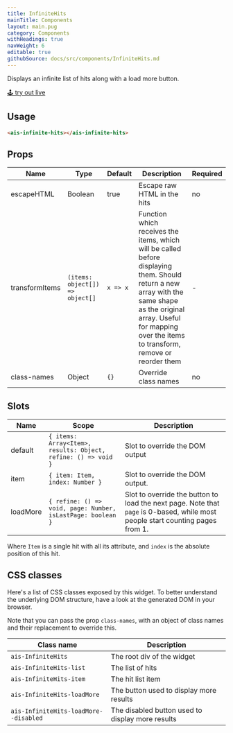 ```yaml
---
title: InfiniteHits
mainTitle: Components
layout: main.pug
category: Components
withHeadings: true
navWeight: 6
editable: true
githubSource: docs/src/components/InfiniteHits.md
---
```


Displays an infinite list of hits along with a load more button.

<a class="btn btn-static-theme" href="stories/?selectedKind=InfiniteHits">🕹 try out live</a>

## Usage

```html
<ais-infinite-hits></ais-infinite-hits>
```

## Props

Name | Type | Default | Description | Required
---|---|---|---|---
escapeHTML | Boolean | true | Escape raw HTML in the hits | no
transformItems | `(items: object[]) => object[]` | `x => x` | Function which receives the items, which will be called before displaying them. Should return a new array with the same shape as the original array. Useful for mapping over the items to transform, remove or reorder them | -
class-names | Object | `{}` | Override class names | no

## Slots

Name | Scope | Description
---|---|---
default | `{ items: Array<Item>, results: Object, refine: () => void }` | Slot to override the DOM output
item | `{ item: Item, index: Number }` | Slot to override the DOM output.
loadMore | `{ refine: () => void, page: Number, isLastPage: boolean }` | Slot to override the button to load the next page. Note that `page` is 0-based, while most people start counting pages from 1.

Where `Item` is a single hit with all its attribute, and `index` is the absolute position of this hit.

## CSS classes

Here's a list of CSS classes exposed by this widget. To better understand the underlying
DOM structure, have a look at the generated DOM in your browser.

Note that you can pass the prop `class-names`, with an object of class names and their replacement to override this.

Class name | Description
---|---
`ais-InfiniteHits` | The root div of the widget
`ais-InfiniteHits-list` | The list of hits
`ais-InfiniteHits-item` | The hit list item
`ais-InfiniteHits-loadMore` | The button used to display more results
`ais-InfiniteHits-loadMore--disabled` | The disabled button used to display more results
